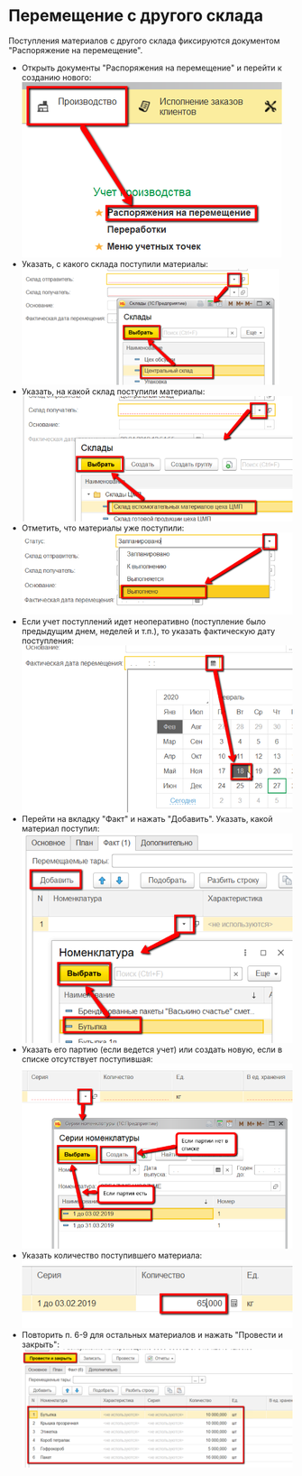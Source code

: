 # Перемещение с другого склада


Поступления материалов с другого склада фиксируются документом
"Распоряжение на перемещение".


-   Открыть документы "Распоряжения на перемещение" и перейти к созданию
    нового:      
![](ReceiptOfMaterials.assets/drex_peremeshchenie_s_drugogo_sklada_1_custom.png)
-   Указать, с какого склада поступили материалы:  
![](ReceiptOfMaterials.assets/drex_peremeshchenie_s_drugogo_sklada_1_custom_2.png)
-   Указать, на какой склад поступили материалы:  
![](ReceiptOfMaterials.assets/drex_peremeshchenie_s_drugogo_sklada_1_custom_3.png)
-   Отметить, что материалы уже поступили:  
![](ReceiptOfMaterials.assets/drex_peremeshchenie_s_drugogo_sklada_1_custom_4.png)
-   Если учет поступлений идет неоперативно (поступление было предыдущим
    днем, неделей и т.п.), то указать фактическую дату поступления:  
![](ReceiptOfMaterials.assets/drex_peremeshchenie_s_drugogo_sklada_1_custom_5.png)
-   Перейти на вкладку "Факт" и нажать "Добавить". Указать, какой материал поступил:  
![](ReceiptOfMaterials.assets/drex_peremeshchenie_s_drugogo_sklada_1_custom_6.png)
-   Указать его партию (если ведется учет) или создать новую, если в списке отсутствует
    поступившая:  
![](ReceiptOfMaterials.assets/drex_peremeshchenie_s_drugogo_sklada_1_custom_7.png)
-   Указать количество поступившего материала:  
![](ReceiptOfMaterials.assets/drex_peremeshchenie_s_drugogo_sklada_1_custom_8.png)
-   Повторить п. 6-9 для остальных материалов и нажать "Провести и
    закрыть":  
![](ReceiptOfMaterials.assets/drex_peremeshchenie_s_drugogo_sklada_1_custom_9.png)
